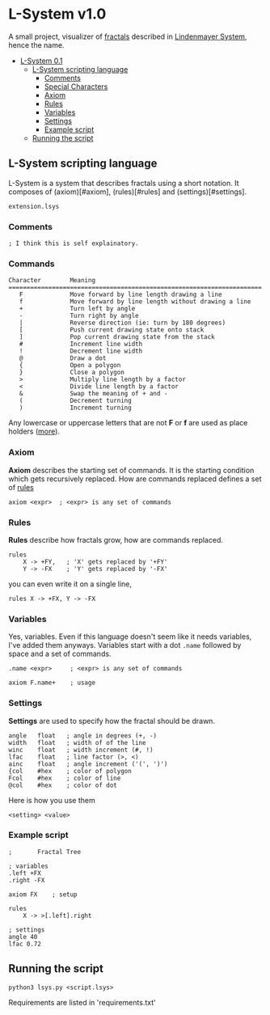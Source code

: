 # L-System v1.0

A small project, visualizer of [fractals](https://en.wikipedia.org/wiki/Fractal) described in [Lindenmayer System](https://en.wikipedia.org/wiki/L-system), hence the name.

- [L-System 0.1](#l-system-01)
  - [L-System scripting language](#l-system-scripting-language)
    - [Comments](#comments)
    - [Special Characters](#commands)
    - [Axiom](#axiom)
    - [Rules](#rules)
    - [Variables](#variables)
    - [Settings](#settings)
    - [Example script](#example-script)
  - [Running the script](#running-the-script)

## L-System scripting language

L-System is a system that describes fractals using a short notation. It composes of (axiom)[#axiom], (rules)[#rules] and (settings)[#settings].

```
extension.lsys
```

### Comments

```
; I think this is self explainatory.
```

### Commands

```
Character        Meaning
======================================================================
   F             Move forward by line length drawing a line
   f             Move forward by line length without drawing a line
   +             Turn left by angle
   -             Turn right by angle
   |             Reverse direction (ie: turn by 180 degrees)
   [             Push current drawing state onto stack
   ]             Pop current drawing state from the stack
   #             Increment line width
   !             Decrement line width
   @             Draw a dot
   {             Open a polygon
   }             Close a polygon
   >             Multiply line length by a factor
   <             Divide line length by a factor
   &             Swap the meaning of + and -
   (             Decrement turning
   )             Increment turning
```

Any lowercase or uppercase letters that are not __F__ or __f__ are used as place holders ([more](#rules)).

### Axiom

__Axiom__ describes the starting set of commands. It is the starting condition which gets recursively replaced. How are commands replaced defines a set of [rules](#rules)

```
axiom <expr>  ; <expr> is any set of commands
```

### Rules

__Rules__ describe how fractals grow, how are commands replaced.

```
rules
    X -> +FY,   ; 'X' gets replaced by '+FY'
    Y -> -FX    ; 'Y' gets replaced by '-FX'
```

you can even write it on a single line,

```
rules X -> +FX, Y -> -FX
```

### Variables

Yes, variables. Even if this language doesn't seem like it needs variables, I've added them anyways.
Variables start with a dot ``.name`` followed by space and a set of commands.

```
.name <expr>     ; <expr> is any set of commands

axiom F.name+    ; usage
```

### Settings

__Settings__ are used to specify how the fractal should be drawn.

```
angle   float   ; angle in degrees (+, -)
width   float   ; width of of the line
winc    float   ; width increment (#, !)
lfac    float   ; line factor (>, <)
ainc    float   ; angle increment ('(', ')')
{col    #hex    ; color of polygon
Fcol    #hex    ; color of line
@col    #hex    ; color of dot
```

Here is how you use them

```
<setting> <value>
```

### Example script

```
;       Fractal Tree

; variables
.left +FX
.right -FX

axiom FX    ; setup

rules
    X -> >[.left].right

; settings
angle 40
lfac 0.72
```

## Running the script

```shell
python3 lsys.py <script.lsys>
```

Requirements are listed in 'requirements.txt'

